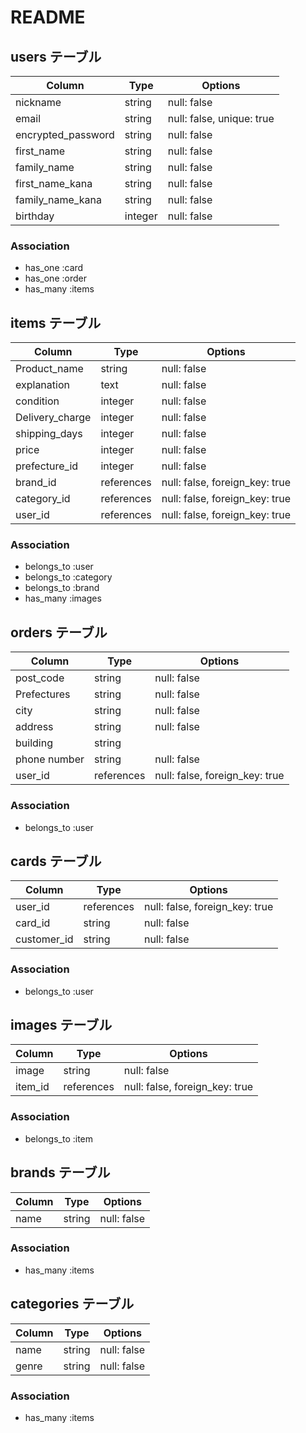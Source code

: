 # README

## users テーブル

| Column             | Type    | Options                   |
| ------------------ | ------- | ------------------------- |
| nickname           | string  | null: false               |
| email              | string  | null: false, unique: true |
| encrypted_password | string  | null: false               |
| first_name         | string  | null: false               |
| family_name        | string  | null: false               |
| first_name_kana    | string  | null: false               |
| family_name_kana   | string  | null: false               |
| birthday           | integer | null: false               |


### Association

- has_one :card
- has_one :order
- has_many :items


## items テーブル

| Column          | Type       | Options                        |
| --------------- | ---------- | ------------------------------ |
| Product_name    | string     | null: false                    |
| explanation     | text       | null: false                    |
| condition       | integer    | null: false                    |
| Delivery_charge | integer    | null: false                    |
| shipping_days   | integer    | null: false                    |
| price           | integer    | null: false                    |
| prefecture_id   | integer    | null: false                    |
| brand_id        | references | null: false, foreign_key: true |
| category_id     | references | null: false, foreign_key: true |
| user_id         | references | null: false, foreign_key: true |

### Association
- belongs_to :user
- belongs_to :category
- belongs_to :brand
- has_many :images

## orders テーブル

| Column       | Type       | Options                        |
| ------------ | ---------- | ------------------------------ |
| post_code    | string     | null: false                    |
| Prefectures  | string     | null: false                    |
| city         | string     | null: false                    |
| address      | string     | null: false                    |
| building     | string     |                                |
| phone number | string     | null: false                    |
| user_id      | references | null: false, foreign_key: true |

### Association
- belongs_to :user


## cards テーブル

| Column      | Type       | Options                            |
| ----------- | ---------- | ---------------------------------- |
| user_id     | references | null: false, foreign_key: true     |
| card_id     | string     | null: false                        |
| customer_id | string     | null: false                        |

### Association

- belongs_to :user

## images テーブル

| Column  | Type       | Options                        |
| ------- | ---------- | ------------------------------ |
| image   | string     | null: false                    |
| item_id | references | null: false, foreign_key: true |

### Association
- belongs_to :item

## brands テーブル

| Column | Type       | Options                        |
| ------ | ---------- | ------------------------------ |
| name   | string     | null: false                    |

### Association
- has_many :items


## categories テーブル

| Column | Type       | Options                        |
| -------| ---------- | ------------------------------ |
| name   | string     | null: false                    |
| genre  | string     | null: false                    |

### Association
- has_many :items